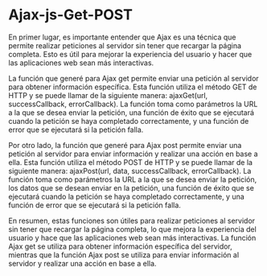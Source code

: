 # Ajax-js-Get-POST


En primer lugar, es importante entender que Ajax es una técnica que permite realizar peticiones al servidor sin tener que recargar la página completa. Esto es útil para mejorar la experiencia del usuario y hacer que las aplicaciones web sean más interactivas.

La función que generé para Ajax get permite enviar una petición al servidor para obtener información específica. Esta función utiliza el método GET de HTTP y se puede llamar de la siguiente manera: ajaxGet(url, successCallback, errorCallback). La función toma como parámetros la URL a la que se desea enviar la petición, una función de éxito que se ejecutará cuando la petición se haya completado correctamente, y una función de error que se ejecutará si la petición falla.

Por otro lado, la función que generé para Ajax post permite enviar una petición al servidor para enviar información y realizar una acción en base a ella. Esta función utiliza el método POST de HTTP y se puede llamar de la siguiente manera: ajaxPost(url, data, successCallback, errorCallback). La función toma como parámetros la URL a la que se desea enviar la petición, los datos que se desean enviar en la petición, una función de éxito que se ejecutará cuando la petición se haya completado correctamente, y una función de error que se ejecutará si la petición falla.

En resumen, estas funciones son útiles para realizar peticiones al servidor sin tener que recargar la página completa, lo que mejora la experiencia del usuario y hace que las aplicaciones web sean más interactivas. La función Ajax get se utiliza para obtener información específica del servidor, mientras que la función Ajax post se utiliza para enviar información al servidor y realizar una acción en base a ella.
